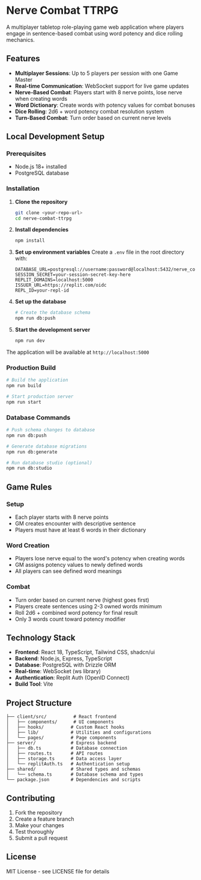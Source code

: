 # Nerve Combat TTRPG

A multiplayer tabletop role-playing game web application where players engage in sentence-based combat using word potency and dice rolling mechanics.

## Features

- **Multiplayer Sessions**: Up to 5 players per session with one Game Master
- **Real-time Communication**: WebSocket support for live game updates
- **Nerve-Based Combat**: Players start with 8 nerve points, lose nerve when creating words
- **Word Dictionary**: Create words with potency values for combat bonuses
- **Dice Rolling**: 2d6 + word potency combat resolution system
- **Turn-Based Combat**: Turn order based on current nerve levels

## Local Development Setup

### Prerequisites

- Node.js 18+ installed
- PostgreSQL database

### Installation

1. **Clone the repository**
   ```bash
   git clone <your-repo-url>
   cd nerve-combat-ttrpg
   ```

2. **Install dependencies**
   ```bash
   npm install
   ```

3. **Set up environment variables**
   Create a `.env` file in the root directory with:
   ```env
   DATABASE_URL=postgresql://username:password@localhost:5432/nerve_combat
   SESSION_SECRET=your-session-secret-key-here
   REPLIT_DOMAINS=localhost:5000
   ISSUER_URL=https://replit.com/oidc
   REPL_ID=your-repl-id
   ```

4. **Set up the database**
   ```bash
   # Create the database schema
   npm run db:push
   ```

5. **Start the development server**
   ```bash
   npm run dev
   ```

The application will be available at `http://localhost:5000`

### Production Build

```bash
# Build the application
npm run build

# Start production server
npm run start
```

### Database Commands

```bash
# Push schema changes to database
npm run db:push

# Generate database migrations
npm run db:generate

# Run database studio (optional)
npm run db:studio
```

## Game Rules

### Setup
- Each player starts with 8 nerve points
- GM creates encounter with descriptive sentence
- Players must have at least 6 words in their dictionary

### Word Creation
- Players lose nerve equal to the word's potency when creating words
- GM assigns potency values to newly defined words
- All players can see defined word meanings

### Combat
- Turn order based on current nerve (highest goes first)
- Players create sentences using 2-3 owned words minimum
- Roll 2d6 + combined word potency for final result
- Only 3 words count toward potency modifier

## Technology Stack

- **Frontend**: React 18, TypeScript, Tailwind CSS, shadcn/ui
- **Backend**: Node.js, Express, TypeScript
- **Database**: PostgreSQL with Drizzle ORM
- **Real-time**: WebSocket (ws library)
- **Authentication**: Replit Auth (OpenID Connect)
- **Build Tool**: Vite

## Project Structure

```
├── client/src/          # React frontend
│   ├── components/      # UI components
│   ├── hooks/          # Custom React hooks
│   ├── lib/            # Utilities and configurations
│   └── pages/          # Page components
├── server/             # Express backend
│   ├── db.ts           # Database connection
│   ├── routes.ts       # API routes
│   ├── storage.ts      # Data access layer
│   └── replitAuth.ts   # Authentication setup
├── shared/             # Shared types and schemas
│   └── schema.ts       # Database schema and types
└── package.json        # Dependencies and scripts
```

## Contributing

1. Fork the repository
2. Create a feature branch
3. Make your changes
4. Test thoroughly
5. Submit a pull request

## License

MIT License - see LICENSE file for details